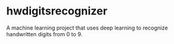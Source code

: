 # hwdigitsrecognizer
A machine learning project that uses deep learning to recognize handwritten digits from 0 to 9.
